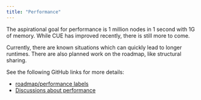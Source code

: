 ```yaml
---
title: "Performance"
---
```


The aspirational goal for performance is
1 million nodes in 1 second with 1G of memory.
While CUE has improved recently, there is still
more to come.

Currently, there are known situations which can
quickly lead to longer runtimes. There are also
planned work on the roadmap, like structural sharing.

See the following GitHub links for more details:

- [roadmap/performance labels](https://github.com/cue-lang/cue/labels/roadmap%2Fperformance)
- [Discussions about performance](https://github.com/cue-lang/cue/search?q=performance&type=discussions)
